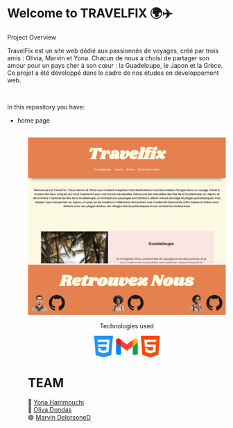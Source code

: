 # Welcome to TRAVELFIX 🌍✈️
Project Overview


TravelFix est un site web dédié aux passionnés de voyages, créé par trois amis : Olivia, Marvin et Yona. Chacun de nous a choisi de partager son amour pour un pays cher à son cœur : la Guadeloupe, le Japon et la Grèce. Ce projet a été développé dans le cadre de nos études en développement web.

<br>

In this repository you have:

<ul>
    <li> home page </li> 
<ul>

<br>

<img width="600" alt="img" src="readme/homepage.png">
<img width="600" alt="img" src="readme/footer.png">

<br>

<p align="center">
Technologies used
</p>

<p align="center">
  <img width="50" alt="img" src="readme/css-3.png">
  <img width="50" alt="img" src="readme/gmail.png">
<img width="50" alt="img" src="readme/html-5.png">
</p>

# TEAM
🔵 [Yona Hammouchi](https://github.com/yona-hammouchi)  
🔴 [Oliva Dondas](https://github.com/olivia-dondas)  
🟣 [Marvin DelorsoneD](https://github.com/MarvinLaPlateforme)  
